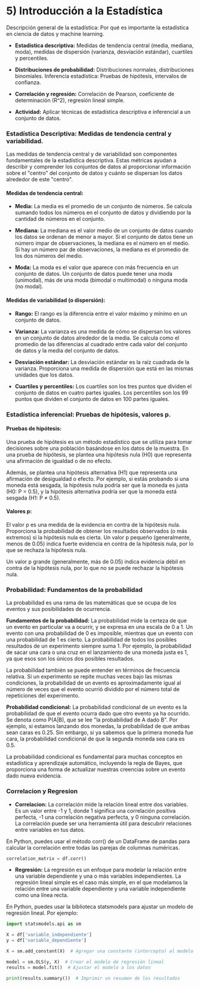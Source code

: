 # 5) Introducción a la Estadística
Descripción general de la estadística: Por qué es importante la estadística en ciencia de datos y machine learning.

- **Estadística descriptiva:** Medidas de tendencia central (media, mediana, moda), medidas de dispersión (varianza, desviación estándar), cuartiles y percentiles.

- **Distribuciones de probabilidad:** Distribuciones normales, distribuciones binomiales.
Inferencia estadística: Pruebas de hipótesis, intervalos de confianza.

- **Correlación y regresión:** Correlación de Pearson, coeficiente de determinación (R^2), regresión lineal simple.

- **Actividad:** Aplicar técnicas de estadística descriptiva e inferencial a un conjunto de datos.

### Estadística Descriptiva: Medidas de tendencia central y variabilidad.
Las medidas de tendencia central y de variabilidad son componentes fundamentales de la estadística descriptiva. Estas métricas ayudan a describir y comprender los conjuntos de datos al proporcionar información sobre el "centro" del conjunto de datos y cuánto se dispersan los datos alrededor de este "centro".

#### Medidas de tendencia central:
- **Media:** La media es el promedio de un conjunto de números. Se calcula sumando todos los números en el conjunto de datos y dividiendo por la cantidad de números en el conjunto.

- **Mediana:** La mediana es el valor medio de un conjunto de datos cuando los datos se ordenan de menor a mayor. Si el conjunto de datos tiene un número impar de observaciones, la mediana es el número en el medio. Si hay un número par de observaciones, la mediana es el promedio de los dos números del medio.

- **Moda:** La moda es el valor que aparece con más frecuencia en un conjunto de datos. Un conjunto de datos puede tener una moda (unimodal), más de una moda (bimodal o multimodal) o ninguna moda (no modal).

#### Medidas de variabilidad (o dispersión):
- **Rango:** El rango es la diferencia entre el valor máximo y mínimo en un conjunto de datos.

- **Varianza:** La varianza es una medida de cómo se dispersan los valores en un conjunto de datos alrededor de la media. Se calcula como el promedio de las diferencias al cuadrado entre cada valor del conjunto de datos y la media del conjunto de datos.

- **Desviación estándar:** La desviación estándar es la raíz cuadrada de la varianza. Proporciona una medida de dispersión que está en las mismas unidades que los datos.

- **Cuartiles y percentiles:** Los cuartiles son los tres puntos que dividen el conjunto de datos en cuatro partes iguales. Los percentiles son los 99 puntos que dividen el conjunto de datos en 100 partes iguales.

### Estadística inferencial: Pruebas de hipótesis, valores p.

#### Pruebas de hipótesis:
Una prueba de hipótesis es un método estadístico que se utiliza para tomar decisiones sobre una población basándose en los datos de la muestra. En una prueba de hipótesis, se plantea una hipótesis nula (H0) que representa una afirmación de igualdad o de no efecto. 

Además, se plantea una hipótesis alternativa (H1) que representa una afirmación de desigualdad o efecto. Por ejemplo, si estás probando si una moneda está sesgada, la hipótesis nula podría ser que la moneda es justa (H0: P = 0.5), y la hipótesis alternativa podría ser que la moneda está sesgada (H1: P ≠ 0.5).

#### Valores p: 
El valor p es una medida de la evidencia en contra de la hipótesis nula. Proporciona la probabilidad de obtener los resultados observados (o más extremos) si la hipótesis nula es cierta. Un valor p pequeño (generalmente, menos de 0.05) indica fuerte evidencia en contra de la hipótesis nula, por lo que se rechaza la hipótesis nula. 

Un valor p grande (generalmente, más de 0.05) indica evidencia débil en contra de la hipótesis nula, por lo que no se puede rechazar la hipótesis nula.

### Probabilidad: Fundamentos de la probabilidad
La probabilidad es una rama de las matemáticas que se ocupa de los eventos y sus posibilidades de ocurrencia.

**Fundamentos de la probabilidad:** La probabilidad mide la certeza de que un evento en particular va a ocurrir, y se expresa en una escala de 0 a 1. Un evento con una probabilidad de 0 es imposible, mientras que un evento con una probabilidad de 1 es cierto. La probabilidad de todos los posibles resultados de un experimento siempre suma 1. Por ejemplo, la probabilidad de sacar una cara o una cruz en el lanzamiento de una moneda justa es 1, ya que esos son los únicos dos posibles resultados.

La probabilidad también se puede entender en términos de frecuencia relativa. Si un experimento se repite muchas veces bajo las mismas condiciones, la probabilidad de un evento es aproximadamente igual al número de veces que el evento ocurrió dividido por el número total de repeticiones del experimento.

**Probabilidad condicional:** La probabilidad condicional de un evento es la probabilidad de que el evento ocurra dado que otro evento ya ha ocurrido. Se denota como P(A|B), que se lee "la probabilidad de A dado B". Por ejemplo, si estamos lanzando dos monedas, la probabilidad de que ambas sean caras es 0.25. Sin embargo, si ya sabemos que la primera moneda fue cara, la probabilidad condicional de que la segunda moneda sea cara es 0.5.

La probabilidad condicional es fundamental para muchas conceptos en estadística y aprendizaje automático, incluyendo la regla de Bayes, que proporciona una forma de actualizar nuestras creencias sobre un evento dado nueva evidencia.

### Correlacion y Regresion
- **Correlacion:** La correlación mide la relación lineal entre dos variables. Es un valor entre -1 y 1, donde 1 significa una correlación positiva perfecta, -1 una correlación negativa perfecta, y 0 ninguna correlación. La correlación puede ser una herramienta útil para descubrir relaciones entre variables en tus datos.

En Python, puedes usar el método corr() de un DataFrame de pandas para calcular la correlación entre todas las parejas de columnas numéricas. 
```python
correlation_matrix = df.corr()
```

- **Regresión:** La regresión es un enfoque para modelar la relación entre una variable dependiente y una o más variables independientes. La regresión lineal simple es el caso más simple, en el que modelamos la relación entre una variable dependiente y una variable independiente como una línea recta.

En Python, puedes usar la biblioteca statsmodels para ajustar un modelo de regresión lineal. Por ejemplo:
```python
import statsmodels.api as sm

X = df['variable_independiente']
y = df['variable_dependiente']

X = sm.add_constant(X)  # Agregar una constante (intercepto) al modelo

model = sm.OLS(y, X)  # Crear el modelo de regresión lineal
results = model.fit()  # Ajustar el modelo a los datos

print(results.summary())  # Imprimir un resumen de los resultados
```
